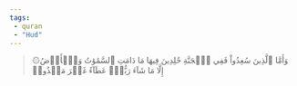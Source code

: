 ```yaml
---
tags: 
 - quran 
 - "Hud"
---
```


> ۞وَأَمَّا ٱلَّذِينَ سُعِدُواْ فَفِي ٱلۡجَنَّةِ خَٰلِدِينَ فِيهَا مَا دَامَتِ ٱلسَّمَٰوَٰتُ وَٱلۡأَرۡضُ إِلَّا مَا شَآءَ رَبُّكَۖ عَطَآءً غَيۡرَ مَجۡذُوذٖ
